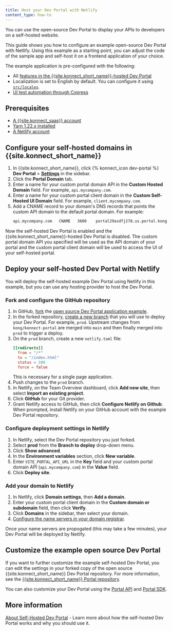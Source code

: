 ```yaml
---
title: Host your Dev Portal with Netlify
content_type: how-to
---
```


You can use the open-source Dev Portal to display your APIs to developers on a self-hosted website.

This guide shows you how to configure an example open-source Dev Portal with Netlify. Using this example as a starting point, you can adjust the code of the sample app and self-host it on a frontend application of your choice.

The example application is pre-configured with the following:
* All [features in the {{site.konnect_short_name}}-hosted Dev Portal](/konnect/dev-portal/customization/)
* Localization is set to English by default. You can configure it using [`src/locales`](https://github.com/Kong/konnect-portal/tree/main/src/locales).
* [UI test automation through Cypress](https://github.com/Kong/konnect-portal/tree/main/cypress)

## Prerequisites

* [A {{site.konnect_saas}} account](/konnect/getting-started/access-account/)
* [Yarn 1.22.x installed](https://classic.yarnpkg.com/lang/en/docs/install/#mac-stable)
* [A Netlify account](https://www.netlify.com/)

## Configure your self-hosted domains in {{site.konnect_short_name}}

1. In {{site.konnect_short_name}}, click {% konnect_icon dev-portal %} **Dev Portal** > [**Settings**](https://cloud.konghq.com/portal/portal-settings) in the sidebar.
1. Click the **Portal Domain** tab.
1. Enter a name for your custom portal domain API in the **Custom Hosted Domain** field. For example, `api.mycompany.com`. 
1. Enter a name for your custom portal client domain in the **Custom Self-Hosted UI Domain** field. For example, `client.mycompany.com`.
1. Add a CNAME record to your domain's DNS records that points the custom API domain to the default portal domain. For example:
    ```sh
    api.mycompany.com   CNAME   3600    portal29asdfj278.us.portal.konghq.com
    ```

Now the self-hosted Dev Portal is enabled and the {{site.konnect_short_name}}-hosted Dev Portal is disabled. The custom portal domain API you specified will be used as the API domain of your portal and the custom portal client domain will be used to access the UI of your self-hosted portal.

## Deploy your self-hosted Dev Portal with Netlify

You will deploy the self-hosted example Dev Portal using Netlify in this example, but you can use any hosting provider to host the Dev Portal.

### Fork and configure the GitHub repository

1. In GitHub, [fork](https://docs.github.com/get-started/quickstart/fork-a-repo) the [open source Dev Portal application example](https://github.com/Kong/konnect-portal).
1. In the forked repository, [create a new branch](https://docs.github.com/en/pull-requests/collaborating-with-pull-requests/proposing-changes-to-your-work-with-pull-requests/creating-and-deleting-branches-within-your-repository#creating-a-branch) that you will use to deploy your Dev Portal. For example, `prod`. 
    Upstream changes from `kong/konnect-portal` are merged into `main` and then finally merged into `prod` to trigger a deploy.
1. On the `prod` branch, create a new `netlify.toml` file:
    ```toml
    [[redirects]]
      from = "/*"
      to = "/index.html"
      status = 200
      force = false
    ```
    This is necessary for a single page application.
1. Push changes to the `prod` branch.
1. In Netlify, on the Team Overview dashboard, click **Add new site**, then select **Import an existing project**. 
1. Click **GitHub** for your Git provider.
1. Grant Netlify access to GitHub, then click **Configure Netlify on Github**. When prompted, install Netlify on your GitHub account with the example Dev Portal repository.

### Configure deployment settings in Netlify

1. In Netlify, select the Dev Portal repository you just forked.
1. Select **prod** from the **Branch to deploy** drop-down menu.
1. Click **Show advanced**. 
1. In the **Environment variables** section, click **New variable**.
1. Enter `VITE_PORTAL_API_URL` in the **Key** field and your custom portal domain API (`api.mycompany.com`) in the **Value** field.
1. Click **Deploy site**. 

### Add your domain to Netlify

1. In Netlify, click **Domain settings**, then **Add a domain**.
1. Enter your custom portal client domain in the **Custom domain or subdomain** field, then click **Verify**.
1. Click **Domains** in the sidebar, then select your domain.
1. [Configure the name servers in your domain registrar](https://docs.netlify.com/domains-https/netlify-dns/delegate-to-netlify/).

Once your name servers are propogated (this may take a few minutes), your Dev Portal will be deployed by Netlify.

## Customize the example open source Dev Portal 

If you want to further customize the example self-hosted Dev Portal, you can edit the settings in your forked copy of the open source {{site.konnect_short_name}} Dev Portal repository. For more information, see the [{{site.konnect_short_name}} Portal repository](https://github.com/Kong/konnect-portal).  

You can also customize your Dev Portal using the [Portal API](https://developer.konghq.com/spec/2aad2bcb-8d82-43b3-abdd-1d5e6e84dbd6/b4539157-4ced-4df5-affa-7d790baee356) and [Portal SDK](https://www.npmjs.com/package/@kong/sdk-portal-js). 

## More information

[About Self-Hosted Dev Portal](/konnect/dev-portal/customization/self-hosted-portal/) - Learn more about how the self-hosted Dev Portal works and why you should use it.